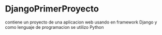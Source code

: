 # DjangoPrimerProyecto
contiene un proyecto de una aplicacion web usando en framework Django y como lenguaje de programacion se utilizo Python
